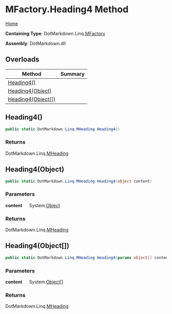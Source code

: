 # MFactory\.Heading4 Method

[Home](../../../../README.md)

**Containing Type**: DotMarkdown\.Linq\.[MFactory](../README.md)

**Assembly**: DotMarkdown\.dll

## Overloads

| Method | Summary |
| ------ | ------- |
| [Heading4()](#DotMarkdown_Linq_MFactory_Heading4) | |
| [Heading4(Object)](#DotMarkdown_Linq_MFactory_Heading4_System_Object_) | |
| [Heading4(Object\[\])](#DotMarkdown_Linq_MFactory_Heading4_System_Object___) | |

## Heading4\(\) <a name="DotMarkdown_Linq_MFactory_Heading4"></a>

```csharp
public static DotMarkdown.Linq.MHeading Heading4()
```

### Returns

DotMarkdown\.Linq\.[MHeading](../../MHeading/README.md)

## Heading4\(Object\) <a name="DotMarkdown_Linq_MFactory_Heading4_System_Object_"></a>

```csharp
public static DotMarkdown.Linq.MHeading Heading4(object content)
```

### Parameters

**content** &emsp; System\.[Object](https://docs.microsoft.com/en-us/dotnet/api/system.object)

### Returns

DotMarkdown\.Linq\.[MHeading](../../MHeading/README.md)

## Heading4\(Object\[\]\) <a name="DotMarkdown_Linq_MFactory_Heading4_System_Object___"></a>

```csharp
public static DotMarkdown.Linq.MHeading Heading4(params object[] content)
```

### Parameters

**content** &emsp; System\.[Object](https://docs.microsoft.com/en-us/dotnet/api/system.object)\[\]

### Returns

DotMarkdown\.Linq\.[MHeading](../../MHeading/README.md)

